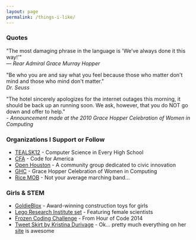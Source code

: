 ```yaml
---
layout: page
permalink: /things-i-like/
---
```


### Quotes

"The most damaging phrase in the language is 'We’ve always done it this way!'"<br><t>*— Rear Admiral Grace Murray Hopper*

"Be who you are and say what you feel because those who matter don't mind and those who mind don't matter."<br><t>*Dr. Seuss*

"The hotel sincerely apologizes for the internet outages this morning, it should be back up an running soon. We ask, however, that you do NOT go down and offer to help."<br><t>*- Announcement made at the 2010 Grace Hopper Celebration of Women in Computing*


### Organizations I Support or Follow

* [TEALSK12](tealsk12.org) - Computer Science in Every High School
* [CFA](http://www.codeforamerica.org/) - Code for America
* [Open Houston](http://ohouston.org/) - A community group dedicated to civic innovation
* [GHC](http://gracehopper.anitaborg.org/) - Grace Hopper Celebration of Women in Computing
* [Rice MOB](mob.rice.edu) - Not your average marching band...

### Girls & STEM
* [GoldieBlox](http://www.goldieblox.com/) - Award-winning construction toys for girls
* [Lego Research Institute set](http://shop.lego.com/en-US/Research-Institute-21110) - Featuring female scientists
* [Frozen Coding Challenge](https://studio.code.org/s/frozen/stage/1/puzzle/1) - From Hour of Code 2014
* [Tweet Skirt by Kristina Durivage](http://portfolio.gelicia.com/tweetskirt/) - Ok... pretty much everything on her [site](http://portfolio.gelicia.com/) is awesome

